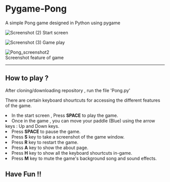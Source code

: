 # Pygame-Pong
A simple Pong game designed in Python using pygame

![Screenshot (2)](https://user-images.githubusercontent.com/93914273/150473648-22219f3e-b77a-4391-a10b-058241e8cc30.png)
Start screen
<br>

![Screenshot (3)](https://user-images.githubusercontent.com/93914273/150473693-06c83a34-dca1-44ef-a273-f83ef1eed4e8.png)
Game play
<br>

![Pong_screenshot2](https://user-images.githubusercontent.com/93914273/150473772-e89fb9e1-12e2-45d1-bc66-5d23c5d77e9b.png)<br>
Screenshot feature of game
<br>

<hr>
<h2>How to play ?</h2>
After cloning/downloading repository , run the file 'Pong.py'

There are certain keyboard shourtcuts for accessing the different features of the game.
<br>
<li> In the start screen , Press <b>SPACE</b> to play the game.
<li> Once in the game , you can move your paddle (Blue) using the arrow keys : Up and Down keys.
<li> Press <b>SPACE</b> to pause the game.
<li> Press <b>S</b> key to take a screenshot of the game window.
<li> Press <b>R</b> key to restart the game.
<li> Press <b>A</b> key to show the about page.
<li> Press <b>H</b> key to show all the keyboard shourtcuts in-game.
<li> Press <b>M</b> key to mute the game's background song and sound effects.
  
  <h2>Have Fun !!</h2>
 
